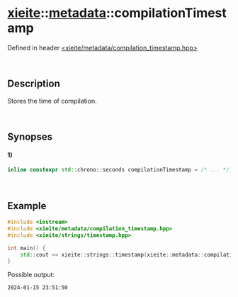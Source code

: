 # [xieite](../../xieite.md)\:\:[metadata](../../metadata.md)\:\:compilationTimestamp
Defined in header [<xieite/metadata/compilation_timestamp.hpp>](../../../include/xieite/metadata/compilation_timestamp.hpp)

&nbsp;

## Description
Stores the time of compilation.

&nbsp;

## Synopses
#### 1)
```cpp
inline constexpr std::chrono::seconds compilationTimestamp = /* ... */;
```

&nbsp;

## Example
```cpp
#include <iostream>
#include <xieite/metadata/compilation_timestamp.hpp>
#include <xieite/strings/timestamp.hpp>

int main() {
    std::cout << xieite::strings::timestamp(xieite::metadata::compilationTimestamp) << '\n';
}
```
Possible output:
```
2024-01-15 23:51:50
```
